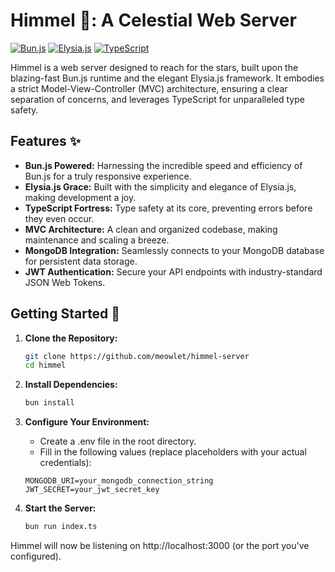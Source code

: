 # Himmel 🌌: A Celestial Web Server

[![Bun.js](https://img.shields.io/badge/bun.js-powered-orange)](https://bun.sh/)
[![Elysia.js](https://img.shields.io/badge/elysia.js-framework-blue)](https://elysiajs.com/)
[![TypeScript](https://img.shields.io/badge/typescript-typesafe-blue)](https://www.typescriptlang.org/)

Himmel is a web server designed to reach for the stars, built upon the blazing-fast Bun.js runtime and the elegant Elysia.js framework. It embodies a strict Model-View-Controller (MVC) architecture, ensuring a clear separation of concerns, and leverages TypeScript for unparalleled type safety.

## Features ✨

- **Bun.js Powered:** Harnessing the incredible speed and efficiency of Bun.js for a truly responsive experience.
- **Elysia.js Grace:** Built with the simplicity and elegance of Elysia.js, making development a joy.
- **TypeScript Fortress:** Type safety at its core, preventing errors before they even occur.
- **MVC Architecture:** A clean and organized codebase, making maintenance and scaling a breeze.
- **MongoDB Integration:** Seamlessly connects to your MongoDB database for persistent data storage.
- **JWT Authentication:** Secure your API endpoints with industry-standard JSON Web Tokens.

## Getting Started 🚀

1. **Clone the Repository:**

   ```bash
   git clone https://github.com/meowlet/himmel-server
   cd himmel
   ```

2. **Install Dependencies:**

   ```bash
   bun install
   ```

3. **Configure Your Environment:**

   - Create a .env file in the root directory.
   - Fill in the following values (replace placeholders with your actual credentials):

   ```
   MONGODB_URI=your_mongodb_connection_string
   JWT_SECRET=your_jwt_secret_key
   ```

4. **Start the Server:**

   ```bash
   bun run index.ts
   ```

Himmel will now be listening on http://localhost:3000 (or the port you've configured).
